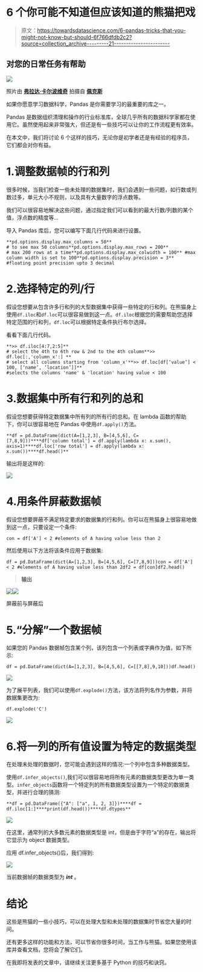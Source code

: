 # 6 个你可能不知道但应该知道的熊猫把戏

> 原文：<https://towardsdatascience.com/6-pandas-tricks-that-you-might-not-know-but-should-6f766dfdb2c2?source=collection_archive---------21----------------------->

## 对您的日常任务有帮助

![](img/89ac597532bf28eb603de4d19d892656.png)

照片由 [**弗拉达·卡尔波维奇**](https://www.pexels.com/@vlada-karpovich?utm_content=attributionCopyText&utm_medium=referral&utm_source=pexels) 拍摄自 [**佩克斯**](https://www.pexels.com/photo/positive-woman-using-earphones-and-laptop-at-home-during-free-time-4050333/?utm_content=attributionCopyText&utm_medium=referral&utm_source=pexels)

如果你愿意学习数据科学，Pandas 是你需要学习的最重要的库之一。

Pandas 是数据组织清理和操作的行业标准库，全球几乎所有的数据科学家都在使用它。虽然使用起来非常强大，但还是有一些技巧可以让你的工作流程更有效率。

在本文中，我们将讨论 6 个这样的技巧，无论你是初学者还是有经验的程序员，它们都会对你有益。

# 1.**调整数据帧的行和列**

很多时候，当我们检查一些未处理的数据集时，我们会遇到一些问题，如行数或列数过多，单元大小不规则，以及具有大量数字的浮点数等。

我们可以很容易地解决这些问题，通过指定我们可以看到的最大行数/列数的某个值，浮点数的精度等…

导入 Pandas 库后，您可以编写下面几行代码来进行设置。

```
**pd.options.display.max_columns = 50**  
# to see max 50 columns**pd.options.display.max_rows = 200**    
# max 200 rows at a time**pd.options.display.max_colwidth = 100** #max column width is set to 100**pd.options.display.precision = 3**     
#floating point precision upto 3 decimal
```

# 2.**选择特定的列/行**

假设您想要从包含许多行和列的大型数据集中获得一些特定的行和列。在熊猫身上使用`df.iloc`和`df.loc`可以很容易做到这一点。`df.iloc`根据您的需要帮助您选择特定范围的行和列，`df.loc`可以根据特定条件执行布尔选择。

看看下面几行代码。

```
**>> df.iloc[4:7,2:5]**                                
# select the 4th to 6th row & 2nd to the 4th column**>> df.loc[:,'column_x':] **                          
# select all columns starting from 'column_x'**>> df.loc[df[‘value’] < 100, [‘name’, ‘location’]]** 
#selects the columns 'name' & 'location' having value < 100
```

# 3.**数据集中所有行和列的总和**

假设您想要获得特定数据集中所有列的所有行的总和。在 lambda 函数的帮助下，你可以很容易地在 Pandas 中使用`df.apply()`方法。

```
**df = pd.DataFrame(dict(A=[1,2,3], B=[4,5,6], C=[7,8,9]))****df['column total'] = df.apply(lambda x: x.sum(), axis=1)****df.loc['row total'] = df.apply(lambda x: x.sum())****df.head()**
```

输出将是这样的:

![](img/b806780a671ab674e537e8b80fa30b6a.png)

# 4.**用条件**屏蔽数据帧

假设您想要屏蔽不满足特定要求的数据集的行和列。你可以在熊猫身上很容易地做到这一点，只要设定一个条件:

```
con = df['A'] < 2 #elements of A having value less than 2
```

然后使用以下方法将该条件应用于数据集:

```
df = pd.DataFrame(dict(A=[1,2,3], B=[4,5,6], C=[7,8,9]))con = df['A'] < 2 #elements of A having value less than 2df2 = df[con]df2.head()
```

> **输出**

![](img/5af2bf648abf90942ac419226c5865d2.png)![](img/406ed8ab9e4e9b646ec158962ae12873.png)

屏蔽前与屏蔽后

# 5.**“分解”一个数据帧**

如果您的 Pandas 数据帧包含某个列，该列包含一个列表或字典作为值，如下所示:

```
df = pd.DataFrame(dict(A=[1,2,3], B=[4,5,6], C=[[7,8],9,10]))df.head()
```

![](img/d6b2931a96c59a5dba7d0a5fc929d8ee.png)

为了展平列表，我们可以使用`df.explode()`方法，该方法将列名作为参数，并将数据集更改为:

```
df.explode('C')
```

![](img/5e749511ace114aa790632371b3bfb86.png)

# 6.**将一列的所有值设置为特定的数据类型**

在处理未处理的数据时，您可能会遇到这样的情况:一个列中包含多种数据类型。

使用`df.infer_objects()`,我们可以很容易地将所有元素的数据类型更改为单一类型。`infer_objects`函数将一个特定列的所有数据类型设置为一个特定的数据类型，并进行合理的猜测:

```
**df = pd.DataFrame({"A": ["a", 1, 2, 3]})****df = df.iloc[1:]****print(df.head())****df.dtypes**
```

![](img/3b3ca4b811c91b31ee353c81296b9f4c.png)

在这里，通常列的大多数元素的数据类型是 int，但是由于字符“a”的存在，输出将它显示为 object 数据类型。

应用 df.infer_objects()后，我们得到:

![](img/9cac69c77ad9c1d5749c969730c1fa9d.png)

当前数据帧的数据类型为 ***int*** 。

# **结论**

这些是熊猫的一些小技巧，可以在处理大型和未处理的数据集时节省您大量的时间。

还有更多这样的功能和方法，可以节省你很多时间，当工作与熊猫。如果您使用该库并查看文档，您将会了解它们。

在我即将发表的文章中，请继续关注更多基于 Python 的技巧和诀窍。